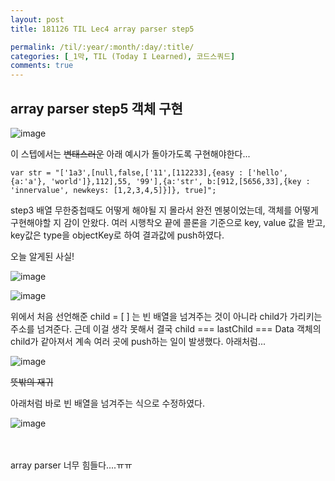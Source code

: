 ```yaml
---
layout: post
title: 181126 TIL Lec4 array parser step5 

permalink: /til/:year/:month/:day/:title/
categories: [_1막, TIL (Today I Learned), 코드스쿼드]
comments: true
---
```


## array parser step5 객체 구현 

![image](https://user-images.githubusercontent.com/40848630/49025304-a9e21580-f1de-11e8-9b9f-6228e309cec3.png)

이 스텝에서는 ~~변태스러운~~ 아래 예시가 돌아가도록 구현해야한다... 

```text
var str = "['1a3',[null,false,['11',[112233],{easy : ['hello', {a:'a'}, 'world']},112],55, '99'],{a:'str', b:[912,[5656,33],{key : 'innervalue', newkeys: [1,2,3,4,5]}]}, true]";
```

step3 배열 무한중첩때도 어떻게 해야될 지 몰라서 완전 멘붕이었는데, 객체를 어떻게 구현해야할 지 감이 안왔다. 여러 시행착오 끝에 콜론을 기준으로 key, value 값을 받고, key값은 type을 objectKey로 하여 결과값에 push하였다. 

오늘 알게된 사실!  

![image](https://user-images.githubusercontent.com/40848630/49025519-3b518780-f1df-11e8-9a71-f36687ca4804.png)


![image](https://user-images.githubusercontent.com/40848630/49025494-2a087b00-f1df-11e8-95c9-a34bc5b69435.png)


위에서 처음 선언해준 child = [ ] 는 빈 배열을 넘겨주는 것이 아니라 child가 가리키는 주소를 넘겨준다. 근데 이걸 생각 못해서 결국 child === lastChild === Data 객체의 child가 같아져서 계속 여러 곳에 push하는 일이 발생했다. 아래처럼...

![image](https://user-images.githubusercontent.com/40848630/49025876-e95d3180-f1df-11e8-80dc-517f614a97c9.png)

~~뜻밖의 재귀~~

아래처럼 바로 빈 배열을 넘겨주는 식으로 수정하였다. 

![image](https://user-images.githubusercontent.com/40848630/49026044-3d681600-f1e0-11e8-8577-a169c6c239f0.png)

<br>
<br>
array parser 너무 힘들다....ㅠㅠ 
